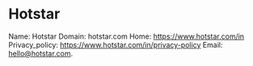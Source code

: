 
# Hotstar

Name: Hotstar
Domain: hotstar.com
Home: https://www.hotstar.com/in
Privacy_policy: https://www.hotstar.com/in/privacy-policy
Email: hello@hotstar.com.
